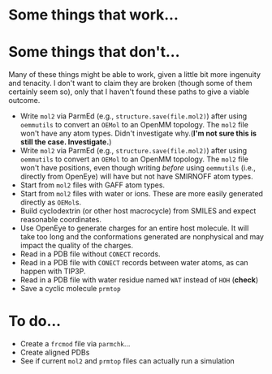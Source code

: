 # Some things that work...

# Some things that don't...
Many of these things might be able to work, given a little bit more ingenuity and tenacity. I don't want to claim they are broken (though some of them certainly seem so), only that I haven't found these paths to give a viable outcome.

- Write `mol2` via ParmEd (e.g., `structure.save(file.mol2)`) after using `oemmutils` to convert an `OEMol` to an OpenMM topology. The `mol2` file won't have any atom types. Didn't investigate why.(**I'm not sure this is still the case. Investigate.**)
- Write `mol2` via ParmEd (e.g., `structure.save(file.mol2)`) after using `oemmutils` to convert an `OEMol` to an OpenMM topology. The `mol2` file won't have positions, even though writing *before* using `oemmutils` (i.e., directly from OpenEye) will have but not have SMIRNOFF atom types.
- Start from `mol2` files with GAFF atom types.
- Start from `mol2` files with water or ions. These are more easily generated directly as `OEMol`s.
- Build cyclodextrin (or other host macrocycle) from SMILES and expect reasonable coordinates.
- Use OpenEye to generate charges for an entire host molecule. It will take too long and the conformations generated are nonphysical and may impact the quality of the charges.
- Read in a PDB file without `CONECT` records.
- Read in a PDB file with `CONECT` records between water atoms, as can happen with TIP3P.
- Read in a PDB file with water residue named `WAT` instead of `HOH` (**check**)
- Save a cyclic molecule `prmtop`


# To do...

- Create a `frcmod` file via `parmchk`...
- Create aligned PDBs
- See if current `mol2` and `prmtop` files can actually run a simulation